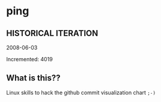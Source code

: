 # ping

## HISTORICAL ITERATION
2008-06-03

Incremented: 4019

## What is this?? 
Linux skills to hack the github commit visualization chart `;-)`

